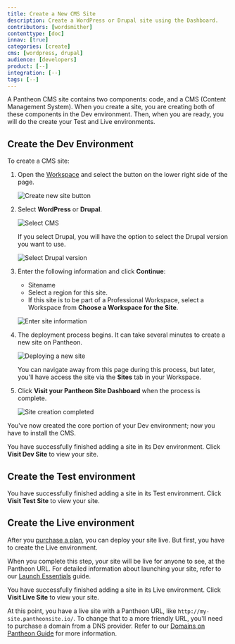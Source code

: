 ```yaml
---
title: Create a New CMS Site
description: Create a WordPress or Drupal site using the Dashboard.
contributors: [wordsmither]
contenttype: [doc]
innav: [true]
categories: [create]
cms: [wordpress, drupal]
audience: [developers]
product: [--]
integration: [--]
tags: [--]
---
```


A Pantheon CMS site contains two components: code, and a CMS (Content Management System).  When you create a site, you are creating both of these components in the Dev environment.  Then, when you are ready, you will do the create your Test and Live environments.


## Create the Dev Environment

To create a CMS site:

1. Open the [Workspace](/guides/account-mgmt/workspace-sites-teams/workspaces#switch-between-workspaces) and select the <Icon icon="plus" text="Create New Site"/> button on the lower right side of the page.

   ![Create new site button](../images/create-new-site-button.png)

1. Select **WordPress** or **Drupal**.

   ![Select CMS](../images/create-new-site-cms.png)

   If you select Drupal, you will have the option to select the Drupal version you want to use.

   ![Select Drupal version](../images/create-new-site-cms-drupal.png)

1. Enter the following information and click **Continue**:
   - Sitename
   - Select a region for this site. 
   - If this site is to be part of a Professional Workspace, select a Workspace from **Choose a Workspace for the Site**. 

   ![Enter site information](../images/create-new-site-info.png)

1. The deployment process begins. It can take several minutes to create a new site on Pantheon.

   ![Deploying a new site](../images/create-new-site-deploy.png)

   <Alert title="Note" type="info" >

   You can navigate away from this page during this process, but later, you'll have access the site via the **Sites** tab in your Workspace.

   </Alert>

1. Click **Visit your Pantheon Site Dashboard** when the process is complete.

   ![Site creation completed](../images/create-site-done.png)

You've now created the core portion of your Dev environment; now you have to install the CMS.

<Partial file="cms-dev.md" />

You have successfully finished adding a site in its Dev environment.  Click **Visit Dev Site** to view your site.

## Create the Test environment

<Partial file="test-initialize.md" />

You have successfully finished adding a site in its Test environment.  Click **Visit Test Site** to view your site.

## Create the Live environment

After you [purchase a plan](/guides/getstarted/purchase), you can deploy your site live.  But first, you have to create the Live environment.

<Alert title="Warning" type="danger" >

When you complete this step, your site will be live for anyone to see, at the Pantheon URL. For detailed information about launching your site, refer to our [Launch Essentials](/guides/launch/) guide.

</Alert>

<Partial file="live-initialize.md" />

You have successfully finished adding a site in its Live environment.  Click **Visit Live Site** to view your site.

At this point, you have a live site with a Pantheon URL, like `http://my-site.pantheonsite.io/`. To change that to a more friendly URL, you'll need to purchase a domain from a DNS provider.  Refer to our [Domains on Pantheon Guide](/guides/domains) for more information.

